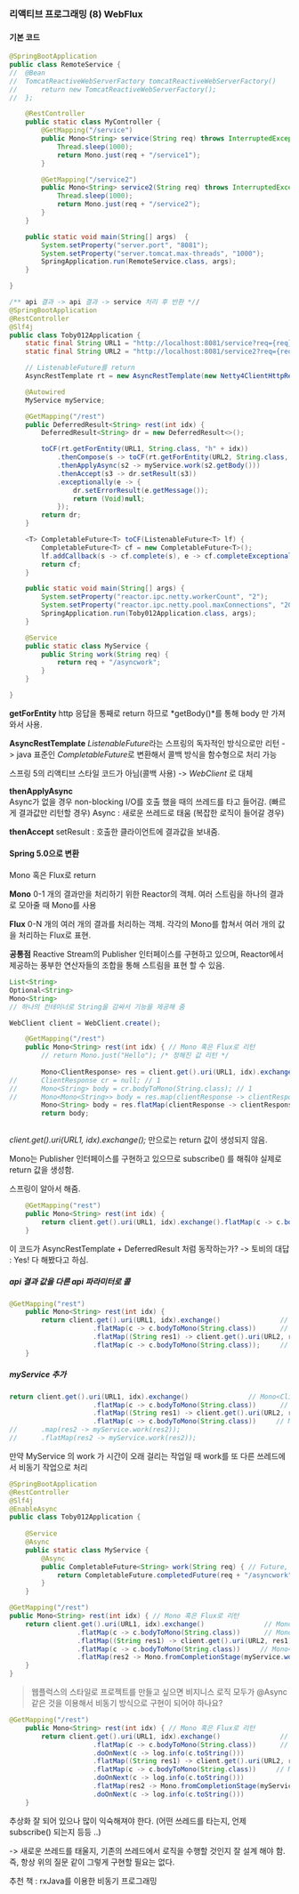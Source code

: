### 리액티브 프로그래밍 (8) WebFlux



#### 기본 코드

```java
@SpringBootApplication
public class RemoteService {
//	@Bean
//	TomcatReactiveWebServerFactory tomcatReactiveWebServerFactory()     {
//		return new TomcatReactiveWebServerFactory();
//	};

	@RestController
	public static class MyController {
		@GetMapping("/service")
		public Mono<String> service(String req) throws InterruptedException {
			Thread.sleep(1000);
			return Mono.just(req + "/service1");
		}

		@GetMapping("/service2")
		public Mono<String> service2(String req) throws InterruptedException {
			Thread.sleep(1000);
			return Mono.just(req + "/service2");
		}
	}

	public static void main(String[] args)  {
		System.setProperty("server.port", "8081");
		System.setProperty("server.tomcat.max-threads", "1000");
		SpringApplication.run(RemoteService.class, args);
	}

}

```



```java
/** api 결과 -> api 결과 -> service 처리 후 반환 *//
@SpringBootApplication
@RestController
@Slf4j
public class Toby012Application {
	static final String URL1 = "http://localhost:8081/service?req={req}";
	static final String URL2 = "http://localhost:8081/service2?req={req}";

	// ListenableFuture를 return 
	AsyncRestTemplate rt = new AsyncRestTemplate(new Netty4ClientHttpRequestFactory(new NioEventLoopGroup(1)));

	@Autowired
	MyService myService;

	@GetMapping("/rest")
	public DeferredResult<String> rest(int idx) {
		DeferredResult<String> dr = new DeferredResult<>();

		toCF(rt.getForEntity(URL1, String.class, "h" + idx))
			.thenCompose(s -> toCF(rt.getForEntity(URL2, String.class, s.getBody())))
			.thenApplyAsync(s2 -> myService.work(s2.getBody()))
			.thenAccept(s3 -> dr.setResult(s3))
			.exceptionally(e -> {
				dr.setErrorResult(e.getMessage());
				return (Void)null;
			});
		return dr;
	}

	<T> CompletableFuture<T> toCF(ListenableFuture<T> lf) {
		CompletableFuture<T> cf = new CompletableFuture<T>();
		lf.addCallback(s -> cf.complete(s), e -> cf.completeExceptionally(e));
		return cf;
	}

	public static void main(String[] args) {
		System.setProperty("reactor.ipc.netty.workerCount", "2");
		System.setProperty("reactor.ipc.netty.pool.maxConnections", "2000");
		SpringApplication.run(Toby012Application.class, args);
	}

	@Service
	public static class MyService {
		public String work(String req) {
			return req + "/asyncwork";
		}
	}

}

```

**getForEntity**
http 응답을 통째로 return 하므로 *getBody()*를 통해 body 만 가져와서 사용.

**AsyncRestTemplate**
*ListenableFuture*라는 스프링의 독자적인 방식으로만 리턴 -> java 표준인 *CompletableFuture*로 변환해서 콜백 방식을 함수형으로 처리 가능

스프링 5의 리액티브 스타일 코드가 아님(콜백 사용) -> *WebClient* 로 대체

**thenApplyAsync**  
Async가 없을 경우 non-blocking I/O를 호출 했을 때의 쓰레드를 타고 들어감. (빠르게 결과값만 리턴할 경우)
Async : 새로운 쓰레드로 태움 (복잡한 로직이 들어갈 경우)

**thenAccept**
setResult : 호출한 클라이언트에 결과값을 보내줌.



#### Spring 5.0으로 변환

Mono 혹은 Flux로 return

**Mono**
0-1 개의 결과만을 처리하기 위한 Reactor의 객체. 여러 스트림을 하나의 결과로 모아줄 때 Mono를 사용

**Flux**
0-N 개의 여러 개의 결과를 처리하는 객체. 각각의 Mono를 합쳐서 여러 개의 값을 처리하는 Flux로 표현.

**공통점**
Reactive Stream의 Publisher 인터페이스를 구현하고 있으며, Reactor에서 제공하는 풍부한 연산자들의 조합을 통해 스트림을 표현 할 수 있음.

```java
List<String> 
Optional<String>
Mono<String>
// 하나의 컨테이너로 String을 감싸서 기능을 제공해 줌
```

```java
WebClient client = WebClient.create();

	@GetMapping("/rest")
	public Mono<String> rest(int idx) { // Mono 혹은 Flux로 리턴
        // return Mono.just("Hello"); /* 정해진 값 리턴 */
        
		Mono<ClientResponse> res = client.get().uri(URL1, idx).exchange(); // 정의만 하는 부분 subscribe 해줘야 함. 
//		ClientResponse cr = null; // 1
//		Mono<String> body = cr.bodyToMono(String.class); // 1 
//		Mono<Mono<String>> body = res.map(clientResponse -> clientResponse.bodyToMono(String.class)); //  2다시 컨테이너에 집어넣음 
		Mono<String> body = res.flatMap(clientResponse -> clientResponse.bodyToMono(String.class));
		return body;
	
```

*client.get().uri(URL1, idx).exchange();* 만으로는 return 값이 생성되지 않음. 

Mono는 Publisher 인터페이스를 구현하고 있으므로 subscribe() 를 해줘야 실제로 return 값을 생성함. 

스프링이 알아서 해줌.

```java
	@GetMapping("rest")
	public Mono<String> rest(int idx) { 
		return client.get().uri(URL1, idx).exchange().flatMap(c -> c.bodyToMono(String.class));
	}
```

이 코드가 AsyncRestTemplate + DeferredResult 처럼 동작하는가?
 -> 토비의 대답 : Yes! 다 해봤다고 하심.

##### api 결과 값을 다른 api 파라미터로 콜

```java
@GetMapping("rest")
	public Mono<String> rest(int idx) { 
		return client.get().uri(URL1, idx).exchange()               // Mono<ClientResponse>
		             .flatMap(c -> c.bodyToMono(String.class))      // Mono<String>
		             .flatMap((String res1) -> client.get().uri(URL2, res1).exchange())  // Mono<ClientResponse>
		             .flatMap(c -> c.bodyToMono(String.class));     // Mono<String>
	}
```

##### myService 추가

```java
return client.get().uri(URL1, idx).exchange()               // Mono<ClientResponse>
		             .flatMap(c -> c.bodyToMono(String.class))      // Mono<String>
		             .flatMap((String res1) -> client.get().uri(URL2, res1).exchange())  // Mono<ClientResponse>
		             .flatMap(c -> c.bodyToMono(String.class))     // Mono<String>
//		.map(res2 -> myService.work(res2));
//		.flatMap(res2 -> myService.work(res2));
```



만약 MyService 의 work 가 시간이 오래 걸리는 작업일 때 work를 또 다른 쓰레드에서 비동기 작업으로 처리

```java
@SpringBootApplication
@RestController
@Slf4j
@EnableAsync
public class Toby012Application {	
	
    @Service
	@Async
	public static class MyService {
		@Async
		public CompletableFuture<String> work(String req) { // Future, ListenableFuture
			return CompletableFuture.completedFuture(req + "/asyncwork");
		}
	}

@GetMapping("/rest")
public Mono<String> rest(int idx) { // Mono 혹은 Flux로 리턴
	return client.get().uri(URL1, idx).exchange()               // Mono<ClientResponse>
	             .flatMap(c -> c.bodyToMono(String.class))      // Mono<String>
	             .flatMap((String res1) -> client.get().uri(URL2, res1).exchange())  // mono<ClientResponse>
	             .flatMap(c -> c.bodyToMono(String.class))     // Mono<String>
           		 .flatMap(res2 -> Mono.fromCompletionStage(myService.work(res2))); // CompletableFuture<String> -> Mono<String>
	}
}
```



> 웹플럭스의 스타일로 프로젝트를 만들고 싶으면 비지니스 로직 모두가 @Async 같은 것을 이용해서 비동기 방식으로 구현이 되어야 하나요? 

```java
@GetMapping("/rest")
	public Mono<String> rest(int idx) { // Mono 혹은 Flux로 리턴
		return client.get().uri(URL1, idx).exchange()               // Mono<ClientResponse>
		             .flatMap(c -> c.bodyToMono(String.class))      // Mono<String>
            		 .doOnNext(c -> log.info(c.toString()))
		             .flatMap((String res1) -> client.get().uri(URL2, res1).exchange())  
		             .flatMap(c -> c.bodyToMono(String.class))     // Mono<String>
            		 .doOnNext(c -> log.info(c.toString()))
            		 .flatMap(res2 -> Mono.fromCompletionStage(myService.work(res2))); 
        			 .doOnNext(c -> log.info(c.toString()))
	}
```

추상화 잘 되어 있으나 많이 익숙해져야 한다. (어떤 쓰레드를 타는지, 언제 subscribe() 되는지 등등 ..)

-> 새로운 쓰레드를 태울지, 기존의 쓰레드에서 로직을 수행할 것인지 잘 설계 해야 함.  즉, 항상 위의 질문 같이 그렇게 구현할 필요는 없다.



추천 책 : rxJava를 이용한 비동기 프로그래밍